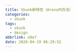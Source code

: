 ```yaml
---
title: Skunk新特性（Arena内存池）
categories:
  - skunk
tags:
  - skunk
  - design
abbrlink: a9e7
date: 2020-04-19 06:29:52
---
```

